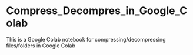 # Compress_Decompres_in_Google_Colab
This is a Google Colab notebook for compressing/decompressing files/folders in Google Colab
